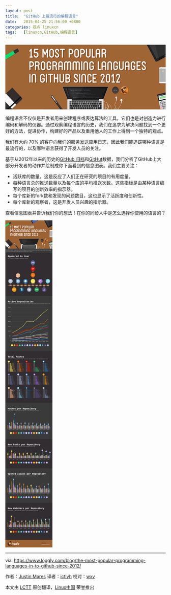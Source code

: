 ```yaml
---
layout: post
title:	"GitHub 上最流行的编程语言"
date:	2015-04-25 21:56:00 +0800 
categories:	观点 linuxcn 
tags:	[linuxcn,GitHub,编程语言]
---
```



![](/Asserts/Images/album/201504/25/220443zzg0df20mm20c0yl.png)


编程语言不仅仅是开发者用来创建程序或表达算法的工具，它们也是对创造力进行编码和解码的仪器。通过观察编程语言的历史，我们在追求为解决问题找到一个更好的方法，促进协作，构建好的产品以及重用他人的工作上得到一个独特的观点。


我们有大约 70% 的客户向我们的服务发送应用日志，因此我们能追踪哪种语言是最流行的，以及哪种语言获得了开发人员的关注。


基于从2012年以来的历史的[GitHub 归档](https://www.githubarchive.org/)和[GitHut](http://githut.info/)数据，我们分析了GitHub上大部分开发者的动作并绘制成你下面看到的信息图表。我们主要关注：


* 活跃库的数量，这是反应了人们正在研究的项目的有用度量。
* 每种语言总的推送数量以及每个库的平均推送次数。这些指标是由某种语言编写的项目的创新效率的指示器。
* 每个库新的fork数和发现的问题数目，这也显示了活跃度和创新性。
* 每个库新的观察者，这是开发人员兴趣的指示器。


查看信息图表并告诉我们你的想法！在你的同龄人中是怎么选择你使用的语言的？


![](/Asserts/Images/album/201504/25/221128wtwzhqrfqyriw92z.gif) 




---


via: <https://www.loggly.com/blog/the-most-popular-programming-languages-in-to-github-since-2012/>


作者：[Justin Mares](https://www.loggly.com/blog/author/guest/) 译者：[ictlyh](https://github.com/ictlyh) 校对：[wxy](https://github.com/wxy)


本文由 [LCTT](https://github.com/LCTT/TranslateProject) 原创翻译，[Linux中国](http://linux.cn/) 荣誉推出
